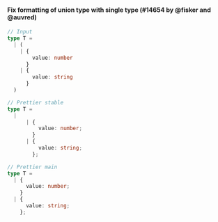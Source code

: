 #### Fix formatting of union type with single type (#14654 by @fisker and @auvred)

<!-- prettier-ignore -->
```ts
// Input
type T =
  | (
    | {
        value: number
      }
    | {
        value: string
      }
  )

// Prettier stable
type T =
  |
      | {
          value: number;
        }
      | {
          value: string;
        };

// Prettier main
type T =
  | {
      value: number;
    }
  | {
      value: string;
    };
```
